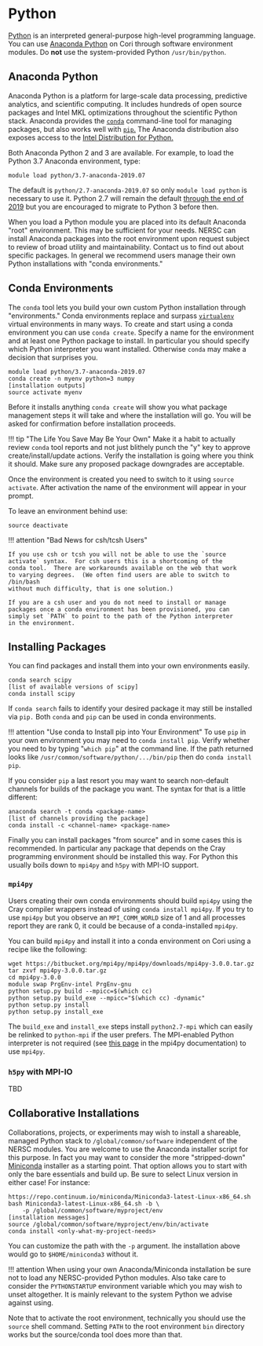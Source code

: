 # Python

[Python](https://www.python.org/about/) is an interpreted
general-purpose high-level programming language.  You can
use [Anaconda Python](https://docs.anaconda.com/anaconda/) on Cori
through software environment modules.  Do **not** use the
system-provided Python `/usr/bin/python`.

## Anaconda Python

Anaconda Python is a platform for large-scale data processing,
predictive analytics, and scientific computing.  It includes hundreds
of open source packages and Intel MKL optimizations throughout the
scientific Python stack.  Anaconda provides
the [`conda`](https://conda.io/)
command-line tool for managing packages, but also works well
with [`pip`.](https://pip.pypa.io/en/stable/user_guide/) The Anaconda
distribution also exposes access to
the
[Intel Distribution for Python.](https://software.intel.com/en-us/distribution-for-python/get-started)

Both Anaconda Python 2 and 3 are available.  For example, to load the
Python 3.7 Anaconda environment, type:

    module load python/3.7-anaconda-2019.07

The default is `python/2.7-anaconda-2019.07` so only `module load python`
is necessary to use it. Python 2.7 will remain
the
default
[through the end of 2019](https://github.com/python/devguide/pull/344)
but you are encouraged to migrate to Python 3 before then.

When you load a Python module you are placed into its default Anaconda
"root" environment.  This may be sufficient for your needs.  NERSC can
install Anaconda packages into the root environment upon request
subject to review of broad utility and maintainability.  Contact us to
find out about specific packages.  In general we recommend users
manage their own Python installations with "conda environments."

## Conda Environments

The `conda` tool lets you build your own custom Python installation
through "environments."  Conda environments replace and
surpass
[`virtualenv`](https://virtualenv.pypa.io/en/stable/userguide/)
virtual environments in many ways.  To create and start using a conda
environment you can use `conda create`.  Specify a name for the
environment and at least one Python package to install.  In particular
you should specify which Python interpreter you want installed.
Otherwise `conda` may make a decision that surprises you.

    module load python/3.7-anaconda-2019.07
    conda create -n myenv python=3 numpy
    [installation outputs]
    source activate myenv

Before it installs anything `conda create` will show you what package
management steps it will take and where the installation will go.  You
will be asked for confirmation before installation proceeds.

!!! tip "The Life You Save May Be Your Own"
    Make it a habit to actually review `conda` tool reports and not just
    blithely punch the "y" key to approve create/install/update actions.
    Verify the installation is going where you think it should.  Make
    sure any proposed package downgrades are acceptable.

Once the environment is created you need to switch to it using `source
activate`.  After activation the name of the environment will appear
in your prompt.

To leave an environment behind use:

    source deactivate

!!! attention "Bad News for csh/tcsh Users"

    If you use csh or tcsh you will not be able to use the `source
    activate` syntax.  For csh users this is a shortcoming of the
    conda tool.  There are workarounds available on the web that work
    to varying degrees.  (We often find users are able to switch to /bin/bash
    without much difficulty, that is one solution.)

    If you are a csh user and you do not need to install or manage
    packages once a conda environment has been provisioned, you can
    simply set `PATH` to point to the path of the Python interpreter
    in the environment.

## Installing Packages

You can find packages and install them into your own environments
easily.

    conda search scipy
    [list of available versions of scipy]
    conda install scipy

If `conda search` fails to identify your desired package it may still
be installed via `pip.` Both `conda` and `pip` can be used in conda
environments.

!!! attention "Use conda to Install pip into Your Environment"
    To use `pip` in your own environment you may need to `conda install
    pip`.  Verify whether you need to by typing "`which pip`" at the
    command line.  If the path returned looks like
    `/usr/common/software/python/.../bin/pip` then do `conda install
    pip`.

If you consider `pip` a last resort you may want to search non-default
channels for builds of the package you want.  The syntax for that is a
little different:

    anaconda search -t conda <package-name>
    [list of channels providing the package]
    conda install -c <channel-name> <package-name>

Finally you can install packages "from source" and in some cases this
is recommended.  In particular any package that depends on the Cray
programming environment should be installed this way.  For Python this
usually boils down to `mpi4py` and `h5py` with MPI-IO support.

### `mpi4py`

Users creating their own conda environments should build `mpi4py`
using the Cray compiler wrappers instead of using `conda install
mpi4py`.  If you try to use `mpi4py` but you observe an
`MPI_COMM_WORLD` size of 1 and all processes report they are rank 0,
it could be because of a conda-installed `mpi4py`.

You can build `mpi4py` and install it into a conda environment on Cori
using a recipe like the following:

    wget https://bitbucket.org/mpi4py/mpi4py/downloads/mpi4py-3.0.0.tar.gz
    tar zxvf mpi4py-3.0.0.tar.gz
    cd mpi4py-3.0.0
    module swap PrgEnv-intel PrgEnv-gnu
    python setup.py build --mpicc=$(which cc)
    python setup.py build_exe --mpicc="$(which cc) -dynamic"
    python setup.py install
    python setup.py install_exe

The `build_exe` and `install_exe` steps install `python2.7-mpi` which
can easily be relinked to `python-mpi` if the user prefers.  The
MPI-enabled Python interpreter is not required
(see
[this page](https://mpi4py.readthedocs.io/en/stable/appendix.html#mpi-enabled-python-interpreter) in
the mpi4py documentation) to use `mpi4py`.

### `h5py` with MPI-IO

TBD

## Collaborative Installations

Collaborations, projects, or experiments may wish to install a
shareable, managed Python stack to `/global/common/software`
independent of the NERSC modules. You are welcome to use the Anaconda
installer script for this purpose. In fact you may want to consider
the more "stripped-down" [Miniconda](https://conda.io/miniconda.html)
installer as a starting point. That option allows you to start with
only the bare essentials and build up. Be sure to select Linux
version in either case! For instance:

    https://repo.continuum.io/miniconda/Miniconda3-latest-Linux-x86_64.sh
    bash Miniconda3-latest-Linux-x86_64.sh -b \
        -p /global/common/software/myproject/env
    [installation messages]
    source /global/common/software/myproject/env/bin/activate
    conda install <only-what-my-project-needs>

You can customize the path with the `-p` argument.  Ihe installation
above would go to `$HOME/miniconda3` without it.

!!! attention
    When using your own Anaconda/Miniconda installation be sure not to
    load any NERSC-provided Python modules.  Also take care to
    consider the `PYTHONSTARTUP` environment variable which you may
    wish to unset altogether.  It is mainly relevant to the system
    Python we advise against using.

Note that to activate the root environment, technically you should use
the `source` shell command.  Setting `PATH` to the root environment
`bin` directory works but the source/conda tool does more than that.
